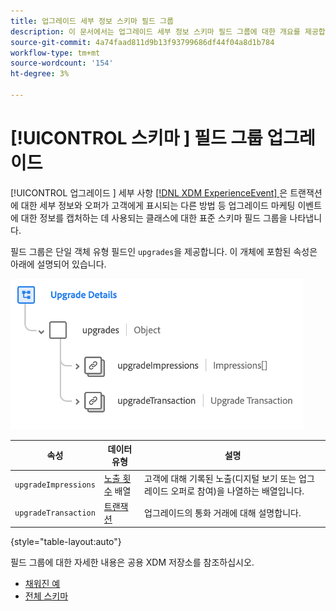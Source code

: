 ```yaml
---
title: 업그레이드 세부 정보 스키마 필드 그룹
description: 이 문서에서는 업그레이드 세부 정보 스키마 필드 그룹에 대한 개요를 제공합니다.
source-git-commit: 4a74faad811d9b13f93799686df44f04a8d1b784
workflow-type: tm+mt
source-wordcount: '154'
ht-degree: 3%

---
```


# [!UICONTROL 스키마 ] 필드 그룹 업그레이드

[!UICONTROL 업그레이드 ] 세부 사항 [[!DNL XDM ExperienceEvent] ](../../classes/experienceevent.md) 은 트랜잭션에 대한 세부 정보와 오퍼가 고객에게 표시되는 다른 방법 등 업그레이드 마케팅 이벤트에 대한 정보를 캡처하는 데 사용되는 클래스에 대한 표준 스키마 필드 그룹을 나타냅니다.

필드 그룹은 단일 객체 유형 필드인 `upgrades`을 제공합니다. 이 개체에 포함된 속성은 아래에 설명되어 있습니다.

![업그레이드 세부 사항 구조](../../images/field-groups/upgrade-details.png)

| 속성 | 데이터 유형 | 설명 |
| --- | --- | --- |
| `upgradeImpressions` | [노출 횟수](../../data-types/impressions.md) 배열 | 고객에 대해 기록된 노출(디지털 보기 또는 업그레이드 오퍼로 참여)을 나열하는 배열입니다. |
| `upgradeTransaction` | [트랜잭션](../../data-types/transaction.md) | 업그레이드의 통화 거래에 대해 설명합니다. |

{style=&quot;table-layout:auto&quot;}

필드 그룹에 대한 자세한 내용은 공용 XDM 저장소를 참조하십시오.

* [채워진 예](https://github.com/adobe/xdm/blob/master/components/fieldgroups/experience-event/industry-verticals/experienceevent-upgrade-details.example.1.json)
* [전체 스키마](https://github.com/adobe/xdm/blob/master/components/fieldgroups/experience-event/industry-verticals/experienceevent-upgrade-details.schema.json)

